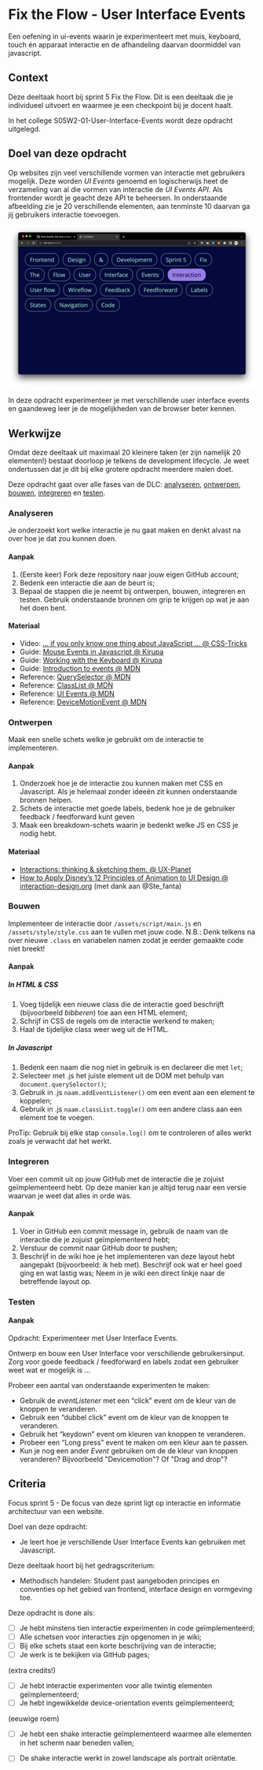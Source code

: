 
# Fix the Flow - User Interface Events

Een oefening in ui-events waarin je experimenteert met muis, keyboard, touch én apparaat interactie en de afhandeling daarvan doormiddel van javascript.

## Context

Deze deeltaak hoort bij sprint 5 Fix the Flow. Dit is een deeltaak die je individueel uitvoert en waarmee je een checkpoint bij je docent haalt.

In het college S05W2-01-User-Interface-Events wordt deze opdracht uitgelegd.

## Doel van deze opdracht

Op websites zijn veel verschillende vormen van interactie met gebruikers mogelijk. Deze worden *UI Events* genoemd en logischerwijs heet de verzameling van al die vormen van interactie de *UI Events API*. Als frontender wordt je geacht deze API te beheersen. In onderstaande afbeelding zie je 20 verschillende elementen, aan tenminste 10 daarvan ga jij gebruikers interactie toevoegen.

![](screenshot.png)

In deze opdracht experimenteer je met verschillende user interface events en gaandeweg leer je de mogelijkheden van de browser beter kennen.

## Werkwijze

Omdat deze deeltaak uit maximaal 20 kleinere taken (er zijn namelijk 20 elementen!) bestaat doorloop je telkens de development lifecycle. Je weet ondertussen dat je dit bij elke grotere opdracht meerdere malen doet.

Deze opdracht gaat over alle fases van de DLC: [analyseren](#analyseren), [ontwerpen](#ontwerpen), [bouwen](#bouwen), [integreren](#integreren) en [testen](#testen).

### Analyseren

Je onderzoekt kort welke interactie je nu gaat maken en denkt alvast na over hoe je dat zou kunnen doen.

#### Aanpak

1. (Eerste keer) Fork deze repository naar jouw eigen GitHub account;
2. Bedenk een interactie die aan de beurt is;
3. Bepaal de stappen die je neemt bij ontwerpen, bouwen, integreren en testen. Gebruik onderstaande bronnen om grip te krijgen op wat je aan het doen bent. 

#### Materiaal

- Video: [… if you only know one thing about JavaScript … @ CSS-Tricks](https://css-tricks.com/video-screencasts/150-hey-designers-know-one-thing-javascript-recommend/)
- Guide: [Mouse Events in Javascript @ Kirupa](https://www.kirupa.com/html5/mouse_events_in_javascript.htm)
- Guide: [Working with the Keyboard @ Kirupa](https://www.kirupa.com/html5/keyboard_events_in_javascript.htm)
- Guide: [Introduction to events @ MDN](https://developer.mozilla.org/en-US/docs/Learn/JavaScript/Building_blocks/Events)
- Reference: [QuerySelector @ MDN](https://developer.mozilla.org/en-US/docs/Web/API/Document/querySelector)
- Reference: [ClassList @ MDN](https://developer.mozilla.org/en-US/docs/Web/API/Element/classList) 
- Reference: [UI Events @ MDN](https://developer.mozilla.org/en-US/docs/Web/API/UI_Events)
- Reference: [DeviceMotionEvent @ MDN](https://developer.mozilla.org/en-US/docs/Web/API/DeviceMotionEvent)

### Ontwerpen

Maak een snelle schets welke je gebruikt om de interactie te implementeren.

#### Aanpak

1. Onderzoek hoe je de interactie zou kunnen maken met CSS en Javascript. Als je helemaal zonder ideeën zit kunnen onderstaande bronnen helpen.
2. Schets de interactie met goede labels, bedenk hoe je de gebruiker feedback / feedforward kunt geven
3. Maak een breakdown-schets waarin je bedenkt welke JS en CSS je nodig hebt.

#### Materiaal

- [Interactions: thinking & sketching them. @ UX-Planet](https://uxplanet.org/interactions-thinking-sketching-them-f3d4c1d11149)
- [How to Apply Disney’s 12 Principles of Animation to UI Design @ interaction-design.org](https://www.interaction-design.org/literature/article/ui-animation-how-to-apply-disney-s-12-principles-of-animation-to-ui-design?utm_campaign=evergreen&utm_source=linkedin&utm_medium=post&utm_content=article_post) (met dank aan @Ste_fanta)

### Bouwen

Implementeer de interactie door `/assets/script/main.js` en `/assets/style/style.css` aan te vullen met jouw code. N.B.: Denk telkens na over nieuwe `.class` en variabelen namen zodat je eerder gemaakte code niet breekt!

#### Aanpak

##### In HTML & CSS

1. Voeg tijdelijk een nieuwe class die de interactie goed beschrijft (bijvoorbeeld *bibberen*) toe aan een HTML element;
2. Schrijf in CSS de regels om de interactie werkend te maken;
3. Haal de tijdelijke class weer weg uit de HTML.

##### In Javascript

1. Bedenk een naam die nog niet in gebruik is en declareer die met `let`;
2. Selecteer met .js het juiste element uit de DOM met behulp van `document.querySelector()`;
3. Gebruik in .js `naam.addEventListener()` om een event aan een element te koppelen;
4. Gebruik in .js `naam.classList.toggle()` om een andere class aan een element toe te voegen.

ProTip: Gebruik bij elke stap `console.log()` om te controleren of alles werkt zoals je verwacht dat het werkt.

### Integreren

Voer een commit uit op jouw GitHub met de interactie die je zojuist geïmplementeerd hebt. Op deze manier kan je altijd terug naar een versie waarvan je weet dat alles in orde was.

#### Aanpak

1. Voer in GitHub een commit message in, gebruik de naam van de interactie die je zojuist geïmplementeerd hebt;
2. Verstuur de commit naar GitHub door te pushen;
3. Beschrijf in de wiki hoe je het implementeren van deze layout hebt aangepakt (bijvoorbeeld: ik heb met). Beschrijf ook wat er heel goed ging en wat lastig was;
Neem in je wiki een direct linkje naar de betreffende layout op.

### Testen

#### Aanpak

Opdracht: Experimenteer met User Interface Events.

Ontwerp en bouw een User Interface voor verschillende gebruikersinput. Zorg voor goede feedback / feedforward en labels zodat een gebruiker weet wat er mogelijk is …

Probeer een aantal van onderstaande experimenten te maken:

* Gebruik de _eventListener_ met een “click” event om de kleur van de knoppen te veranderen. 
* Gebruik een “dubbel click” event om de kleur van de knoppen te veranderen. 
* Gebruik het “keydown” event om kleuren van knoppen te veranderen.
* Probeer een “Long press” event te maken om een kleur aan te passen.
* Kun je nog een ander _Event_ gebruiken om de de kleur van knoppen veranderen? Bijvoorbeeld "Devicemotion"? Of "Drag and drop"?


## Criteria

Focus sprint 5 - De focus van deze sprint ligt op interactie en informatie architectuur van een website.

Doel van deze opdracht:

* Je leert hoe je verschillende User Interface Events kan gebruiken met Javascript.

Deze deeltaak hoort bij het gedragscriterium:

* Methodisch handelen: Student past aangeboden principes en conventies op het gebied van frontend, interface design en vormgeving toe.

Deze opdracht is done als:

- [ ] Je hebt minstens tien interactie experimenten in code geïmplementeerd;
- [ ] Alle schetsen voor interacties zijn opgenomen in je wiki;
- [ ] Bij elke schets staat een korte beschrijving van de interactie;
- [ ] Je werk is te bekijken via GitHub pages;

(extra credits!)

- [ ] Je hebt interactie experimenten voor alle twintig elementen geïmplementeerd;
- [ ] Je hebt ingewikkelde device-orientation events geïmplementeerd;

(eeuwige roem)

- [ ] Je hebt een shake interactie geïmplementeerd waarmee alle elementen in het scherm naar beneden vallen;
- [ ] De shake interactie werkt in zowel landscape als portrait oriëntatie.


